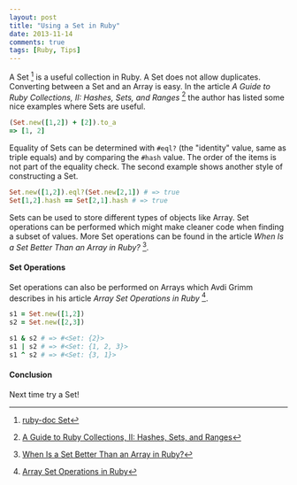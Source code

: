 ```yaml
---
layout: post
title: "Using a Set in Ruby"
date: 2013-11-14
comments: true
tags: [Ruby, Tips]
---
```


A Set [^rubydoc] is a useful collection in Ruby. A Set does not allow duplicates. Converting between a Set and an Array is easy. In the article *A Guide to Ruby Collections, II: Hashes, Sets, and Ranges* [^sitepoint] the author has listed some nice examples where Sets are useful.

```ruby
(Set.new([1,2]) + [2]).to_a
=> [1, 2]
```

Equality of Sets can be determined with `#eql?` (the "identity" value, same as triple equals) and by comparing the `#hash` value. The order of the items is not part of the equality check. The second example shows another style of constructing a Set.

```ruby
Set.new([1,2]).eql?(Set.new[2,1]) # => true
Set[1,2].hash == Set[2,1].hash # => true
```

Sets can be used to store different types of objects like Array. Set operations can be performed which might make cleaner code when finding a subset of values. More Set operations can be found in the article *When Is a Set Better Than an Array in Ruby?* [^setbetter]. 

#### Set Operations

Set operations can also be performed on Arrays which Avdi Grimm describes in his article *Array Set Operations in Ruby* [^setarray].

```ruby
s1 = Set.new([1,2])
s2 = Set.new([2,3])

s1 & s2 # => #<Set: {2}>
s1 | s2 # => #<Set: {1, 2, 3}> 
s1 ^ s2 # => #<Set: {3, 1}>
```

#### Conclusion

Next time try a Set!

[^rubydoc]: [ruby-doc Set](http://www.ruby-doc.org/stdlib-2.0.0/libdoc/set/rdoc/Set.html)
[^setbetter]: [When Is a Set Better Than an Array in Ruby?](http://spin.atomicobject.com/2012/09/04/when-is-a-set-better-than-an-array-in-ruby/)
[^setarray]: [Array Set Operations in Ruby](http://devblog.avdi.org/2012/08/27/array-set-operations-in-ruby/)
[^sitepoint]: [A Guide to Ruby Collections, II: Hashes, Sets, and Ranges](http://www.sitepoint.com/guide-ruby-collections-ii-hashes-sets-ranges/)
